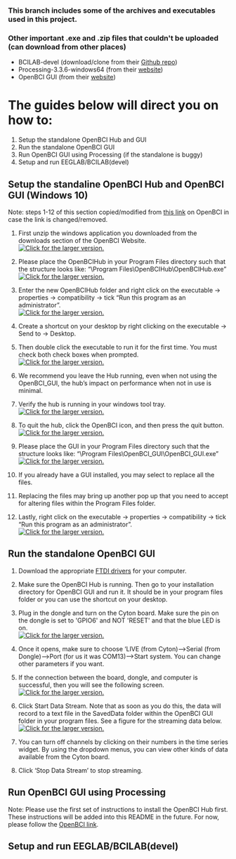 ### This branch includes some of the archives and executables used in this project.
### Other important .exe and .zip files that couldn't be uploaded (can download from other places)
- BCILAB-devel (download/clone from their <a href="https://github.com/sccn/BCILAB/tree/devel">Github repo</a>)
- Processing-3.3.6-windows64 (from their <a href="https://processing.org/download/">website</a>)
- OpenBCI GUI (from their <a href="http://openbci.com/donation">website</a>)

# The guides below will direct you on how to:
1. Setup the standalone OpenBCI Hub and GUI
2. Run the standalone OpenBCI GUI
3. Run OpenBCI GUI using Processing (if the standalone is buggy)
4. Setup and run EEGLAB/BCILAB(devel)

## Setup the standaline OpenBCI Hub and OpenBCI GUI (Windows 10)
Note: steps 1-12 of this section copied/modified from <a href="http://docs.openbci.com/OpenBCI%20Software/01-OpenBCI_GUI#the-openbci-gui-installing-the-openbci-gui-as-a-standalone-application-install-openbci_gui-on-windows">this link</a> on OpenBCI in case the link is changed/removed.

1. First unzip the windows application you downloaded from the downloads section of the OpenBCI Website.
<br><a href="https://drive.google.com/uc?export=view&id=19oMzQylRu5RJdJdSCaCmvs9G-VCvM3dr"><img src="https://drive.google.com/uc?export=view&id=19oMzQylRu5RJdJdSCaCmvs9G-VCvM3dr" style="max-width: 100%; height: auto" title="Click for the larger version." /></a></br>

2.	Please place the OpenBCIHub in your Program Files directory such that the structure looks like: “\Program Files\OpenBCIHub\OpenBCIHub.exe”
<br><a href="https://drive.google.com/uc?export=view&id=12qqHQGb5CczxQJAYbtDJzFPLXaVZW1Lx"><img src="https://drive.google.com/uc?export=view&id=12qqHQGb5CczxQJAYbtDJzFPLXaVZW1Lx" style="max-width: 100%; height: auto" title="Click for the larger version." /></a></br>

3. Enter the new OpenBCIHub folder and right click on the executable -> properties -> compatibility -> tick “Run this program as an administrator”.
<br><a href="https://drive.google.com/uc?export=view&id=1a4ozqpUSFkTg9iSV48hiBTwChgTkZtHo"><img src="https://drive.google.com/uc?export=view&id=1a4ozqpUSFkTg9iSV48hiBTwChgTkZtHo" style="max-width: 100%; height: auto" title="Click for the larger version." /></a></br>

4.	Create a shortcut on your desktop by right clicking on the executable -> Send to -> Desktop.

5.	Then double click the executable to run it for the first time. You must check both check boxes when prompted.
<br><a href="https://drive.google.com/uc?export=view&id=178aGSBomwb5NqxNf6RbyOtsYAgVlyvWq"><img src="https://drive.google.com/uc?export=view&id=178aGSBomwb5NqxNf6RbyOtsYAgVlyvWq" style="max-width: 100%; height: auto" title="Click for the larger version." /></a></br>

6.	We recommend you leave the Hub running, even when not using the OpenBCI_GUI, the hub’s impact on performance when not in use is minimal.

7.	Verify the hub is running in your windows tool tray.
<br><a href="https://drive.google.com/uc?export=view&id=1yW1_kodVP567mB2rJlaKPHZ4WNMDri0i"><img src="https://drive.google.com/uc?export=view&id=1yW1_kodVP567mB2rJlaKPHZ4WNMDri0i" style="max-width: 100%; height: auto" title="Click for the larger version." /></a></br>

8.	To quit the hub, click the OpenBCI icon, and then press the quit button.
<br><a href="https://drive.google.com/uc?export=view&id=1_-HE-upGTgHgOx6vybWClIdkaqa_JuDa"><img src="https://drive.google.com/uc?export=view&id=1_-HE-upGTgHgOx6vybWClIdkaqa_JuDa" style="max-width: 100%; height: auto" title="Click for the larger version." /></a></br>

9.	Please place the GUI in your Program Files directory such that the structure looks like: “\Program Files\OpenBCI_GUI\OpenBCI_GUI.exe”
<br><a href="https://drive.google.com/uc?export=view&id=1PiGAdmMMUB1DWkENj9iqNQMXXQoAhzEp"><img src="https://drive.google.com/uc?export=view&id=1PiGAdmMMUB1DWkENj9iqNQMXXQoAhzEp" style="max-width: 100%; height: auto" title="Click for the larger version." /></a></br>

10. If you already have a GUI installed, you may select to replace all the files.

11. Replacing the files may bring up another pop up that you need to accept for altering files within the Program Files folder.

12.	Lastly, right click on the executable -> properties -> compatibility -> tick “Run this program as an administrator”.
<br><a href="https://drive.google.com/uc?export=view&id=1aA38drhH1MQUsPRBBfzfjTNtLhnRjjdm"><img src="https://drive.google.com/uc?export=view&id=1aA38drhH1MQUsPRBBfzfjTNtLhnRjjdm" style="max-width: 100%; height: auto" title="Click for the larger version." /></a></br>

## Run the standalone OpenBCI GUI
1. Download the appropriate <a href="http://www.ftdichip.com/Drivers/VCP.htm">FTDI drivers</a> for your computer.

2. Make sure the OpenBCI Hub is running. Then go to your installation directory for OpenBCI GUI and run it. It should be in your program files folder or you can use the shortcut on your desktop.

3. Plug in the dongle and turn on the Cyton board. Make sure the pin on the dongle is set to 'GPIO6' and NOT 'RESET' and that the blue LED is on. 
<br><a href="https://drive.google.com/uc?export=view&id=1cZ2AFED9Q9nVVS_9jJ7q5fs9NBzmZL1C"><img src="https://drive.google.com/uc?export=view&id=1cZ2AFED9Q9nVVS_9jJ7q5fs9NBzmZL1C" style="max-width: 100%; height: auto" title="Click for the larger version." /></a></br>

4. Once it opens, make sure to choose ‘LIVE (from Cyton)-->Serial (from Dongle)-->Port (for us it was COM13)-->Start system. You can change other parameters if you want. 

5. If the connection between the board, dongle, and computer is successful, then you will see the following screen.
<br><a href="https://drive.google.com/uc?export=view&id=1H_p0pTethGnjIUdI1fvttINh6Taz5PyW"><img src="https://drive.google.com/uc?export=view&id=1H_p0pTethGnjIUdI1fvttINh6Taz5PyW" style="max-width: 100%; height: auto" title="Click for the larger version." /></a></br>

6. Click Start Data Stream. Note that as soon as you do this, the data will record to a text file in the SavedData folder within the OpenBCI GUI folder in your program files. See a figure for the streaming data below.
<br><a href="https://drive.google.com/uc?export=view&id=1QMY6b66YodTNpkxHgxpqBb3JIivt7ytz"><img src="https://drive.google.com/uc?export=view&id=1QMY6b66YodTNpkxHgxpqBb3JIivt7ytz" style="max-width: 100%; height: auto" title="Click for the larger version." /></a></br>

7. You can turn off channels by clicking on their numbers in the time series widget. By using the dropdown menus, you can view other kinds of data available from the Cyton board.

8. Click ‘Stop Data Stream’ to stop streaming. 

## Run OpenBCI GUI using Processing
Note: Please use the first set of instructions to install the OpenBCI Hub first. These instructions will be added into this README in the future. For now, please follow the <a href="http://docs.openbci.com/OpenBCI%20Software/01-OpenBCI_GUI#the-openbci-gui-running-the-openbci-gui-from-the-processing-ide">OpenBCI link</a>.

## Setup and run EEGLAB/BCILAB(devel)


